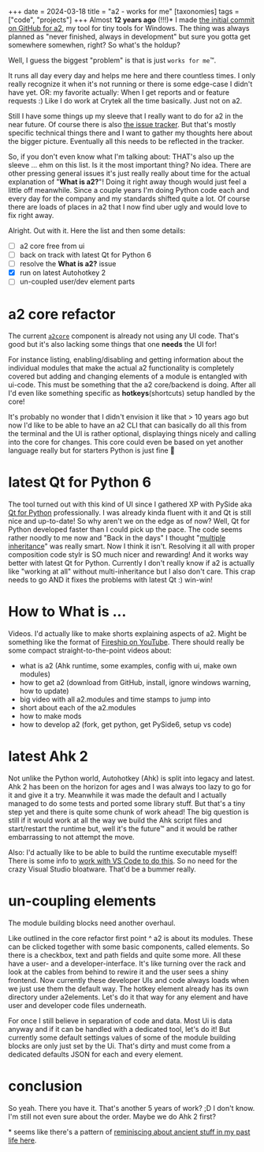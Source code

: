 +++
date = 2024-03-18
title = "a2 - works for me"
[taxonomies]
tags = ["code", "projects"]
+++
Almost **12 years ago** (!!!)* I made [the initial commit on GitHub for a2](https://github.com/ewerybody/a2/commit/71031e49299a2e1189a30405380581b02c28c5c9), my tool for tiny tools for Windows. The thing was always planned as "never finished, always in development" but sure you gotta get somewhere somewhen, right? So what's the holdup?

Well, I guess the biggest "problem" is that is just `works for me`™️.

It runs all day every day and helps me here and there countless times. I only really recognize it when it's not running or there is some edge-case I didn't have yet. OR: my favorite actually: When I get reports and or feature requests :) Like I do work at Crytek all the time basically. Just not on a2.

Still I have some things up my sleeve that I really want to do for a2 in the near future. Of course there is also [the issue tracker](https://github.com/ewerybody/a2/issues). But that's mostly specific technical things there and I want to gather my thoughts here about the bigger picture. Eventually all this needs to be reflected in the tracker.

So, if you don't even know what I'm talking about: THAT's also up the sleeve ... ehm on this list. Is it the most important thing? No idea. There are other pressing general issues it's just really really about time for the actual explanation of "**What is a2?**"! Doing it right away though would just feel a little off meanwhile. Since a couple years I'm doing Python code each and every day for the company and my standards shifted quite a lot. Of course there are loads of places in a2 that I now find uber ugly and would love to fix right away.

Alright. Out with it. Here the list and then some details:

- [ ] a2 core free from ui
- [ ] back on track with latest Qt for Python 6
- [ ] resolve the **What is a2?** issue
- [x] run on latest Autohotkey 2
- [ ] un-coupled user/dev element parts

# a2 core refactor

The current [`a2core`](https://github.com/ewerybody/a2/blob/master/ui/a2core.py) component is already not using any UI code. That's good but it's also lacking some things that one **needs** the UI for!

For instance listing, enabling/disabling and getting information about the individual modules that make the actual a2 functionality is completely covered but adding and changing elements of a module is entangled with ui-code. This must be something that the a2 core/backend is doing. After all I'd even like something specific as **hotkeys**(shortcuts) setup handled by the core!

It's probably no wonder that I didn't envision it like that > 10 years ago but now I'd like to be able to have an a2 CLI that can basically do all this from the terminal and the UI is rather optional, displaying things nicely and calling into the core for changes. This core could even be based on yet another language really but for starters Python is just fine 🤞

# latest Qt for Python 6

The tool turned out with this kind of UI since I gathered XP with PySide aka [Qt for Python](https://www.qt.io/qt-for-python) professionally. I was already kinda fluent with it and Qt is still nice and up-to-date! So why aren't we on the edge as of now? Well, Qt for Python developed faster than I could pick up the pace. The code seems rather noodly to me now and "Back in the days" I thought "[multiple inheritance](https://en.wikipedia.org/wiki/Multiple_inheritance)" was really smart. Now I think it isn't. Resolving it all with proper composition code stylr is SO much nicer and rewarding! And it works way better with latest Qt for Python. Currently I don't really know if a2 is actually like "working at all" without multi-inheritance but I also don't care. This crap needs to go AND it fixes the problems with latest Qt :) win-win!

# How to What is ...

Videos. I'd actually like to make shorts explaining aspects of a2. Might be something like the format of [Fireship on YouTube](https://www.youtube.com/@Fireship). There should really be some compact straight-to-the-point videos about:

* what is a2 (Ahk runtime, some examples, config with ui, make own modules)
* how to get a2 (download from GitHub, install, ignore windows warning, how to update)
* big video with all a2.modules and time stamps to jump into
* short about each of the a2.modules
* how to make mods
* how to develop a2 (fork, get python, get PySide6, setup vs code)

# latest Ahk 2

Not unlike the Python world, Autohotkey (Ahk) is split into legacy and latest. Ahk 2 has been on the horizon for ages and I was always too lazy to go for it and give it a try. Meanwhile it was made the default and I actually managed to do some tests and ported some library stuff. But that's a tiny step yet and there is quite some chunk of work ahead! The big question is still if it would work at all the way we build the Ahk script files and start/restart the runtime but, well it's the future™ and it would be rather embarrassing to not attempt the move.

Also: I'd actually like to be able to build the runtime executable myself! There is some info to [work with VS Code to do this](https://github.com/AutoHotkey/AutoHotkey?tab=readme-ov-file#developing-in-vs-code). So no need for the crazy Visual Studio bloatware. That'd be a bummer really.

# un-coupling elements

The module building blocks need another overhaul.

Like outlined in the core refactor first point ^ a2 is about its modules. These can be clicked together with some basic components, called elements. So there is a checkbox, text and path fields and quite some more. All these have a user- and a developer-interface. It's like turning over the rack and look at the cables from behind to rewire it and the user sees a shiny frontend. Now currently these developer UIs and code always loads when we just use them the default way. The hotkey element already has its own directory under a2elements. Let's do it that way for any element and have user and developer code files underneath.

For once I still believe in separation of code and data. Most Ui is data anyway and if it can be handled with a dedicated tool, let's do it! But currently some default settings values of some of the module building blocks are only just set by the Ui. That's dirty and must come from a dedicated defaults JSON for each and every element.

# conclusion

So yeah. There you have it. That's another 5 years of work? ;D I don't know. I'm still not even sure about the order. Maybe we do Ahk 2 first?



\* seems like there's a pattern of [reminiscing about ancient stuff in my past life here](@/blog/goodsoul40.md).
